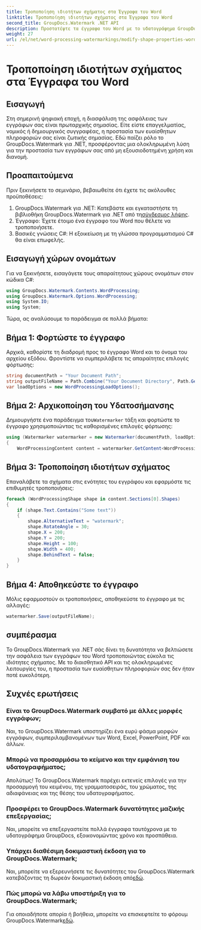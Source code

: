 ```yaml
---
title: Τροποποίηση ιδιοτήτων σχήματος στα Έγγραφα του Word
linktitle: Τροποποίηση ιδιοτήτων σχήματος στα Έγγραφα του Word
second_title: GroupDocs.Watermark .NET API
description: Προστατέψτε τα έγγραφα του Word με το υδατογράφημα GroupDocs για .NET. Τροποποιήστε εύκολα τις ιδιότητες σχήματος για βελτιωμένη ασφάλεια.
weight: 27
url: /el/net/word-processing-watermarkings/modify-shape-properties-word-docs/
---
```


# Τροποποίηση ιδιοτήτων σχήματος στα Έγγραφα του Word

## Εισαγωγή
Στη σημερινή ψηφιακή εποχή, η διασφάλιση της ασφάλειας των εγγράφων σας είναι πρωταρχικής σημασίας. Είτε είστε επαγγελματίας, νομικός ή δημιουργικός συγγραφέας, η προστασία των ευαίσθητων πληροφοριών σας είναι ζωτικής σημασίας. Εδώ παίζει ρόλο το GroupDocs.Watermark για .NET, προσφέροντας μια ολοκληρωμένη λύση για την προστασία των εγγράφων σας από μη εξουσιοδοτημένη χρήση και διανομή.
## Προαπαιτούμενα
Πριν ξεκινήσετε το σεμινάριο, βεβαιωθείτε ότι έχετε τις ακόλουθες προϋποθέσεις:
1.  GroupDocs.Watermark για .NET: Κατεβάστε και εγκαταστήστε τη βιβλιοθήκη GroupDocs.Watermark για .NET από τη[σύνδεσμος λήψης](https://releases.groupdocs.com/Watermark/net/).
2. Έγγραφο: Έχετε έτοιμο ένα έγγραφο του Word που θέλετε να τροποποιήσετε.
3. Βασικές γνώσεις C#: Η εξοικείωση με τη γλώσσα προγραμματισμού C# θα είναι επωφελής.

## Εισαγωγή χώρων ονομάτων
Για να ξεκινήσετε, εισαγάγετε τους απαραίτητους χώρους ονομάτων στον κώδικα C#:
```csharp
using GroupDocs.Watermark.Contents.WordProcessing;
using GroupDocs.Watermark.Options.WordProcessing;
using System.IO;
using System;
```
Τώρα, ας αναλύσουμε το παράδειγμα σε πολλά βήματα:
## Βήμα 1: Φορτώστε το έγγραφο
Αρχικά, καθορίστε τη διαδρομή προς το έγγραφο Word και το όνομα του αρχείου εξόδου. Φροντίστε να συμπεριλάβετε τις απαραίτητες επιλογές φόρτωσης:
```csharp
string documentPath = "Your Document Path";
string outputFileName = Path.Combine("Your Document Directory", Path.GetFileName(documentPath));
var loadOptions = new WordProcessingLoadOptions();
```
## Βήμα 2: Αρχικοποίηση του Υδατοσήμανσης
Δημιουργήστε ένα παράδειγμα του`Watermarker` τάξη και φορτώστε το έγγραφο χρησιμοποιώντας τις καθορισμένες επιλογές φόρτωσης:
```csharp
using (Watermarker watermarker = new Watermarker(documentPath, loadOptions))
{
    WordProcessingContent content = watermarker.GetContent<WordProcessingContent>();
```
## Βήμα 3: Τροποποίηση ιδιοτήτων σχήματος
Επαναλάβετε τα σχήματα στις ενότητες του εγγράφου και εφαρμόστε τις επιθυμητές τροποποιήσεις:
```csharp
foreach (WordProcessingShape shape in content.Sections[0].Shapes)
{
    if (shape.Text.Contains("Some text"))
    {
        shape.AlternativeText = "watermark";
        shape.RotateAngle = 30;
        shape.X = 200;
        shape.Y = 200;
        shape.Height = 100;
        shape.Width = 400;
        shape.BehindText = false;
    }
}
```
## Βήμα 4: Αποθηκεύστε το έγγραφο
Μόλις εφαρμοστούν οι τροποποιήσεις, αποθηκεύστε το έγγραφο με τις αλλαγές:
```csharp
watermarker.Save(outputFileName);
```
## συμπέρασμα
Το GroupDocs.Watermark για .NET σάς δίνει τη δυνατότητα να βελτιώσετε την ασφάλεια των εγγράφων του Word τροποποιώντας εύκολα τις ιδιότητες σχήματος. Με το διαισθητικό API και τις ολοκληρωμένες λειτουργίες του, η προστασία των ευαίσθητων πληροφοριών σας δεν ήταν ποτέ ευκολότερη.

## Συχνές ερωτήσεις
### Είναι το GroupDocs.Watermark συμβατό με άλλες μορφές εγγράφων;
Ναι, το GroupDocs.Watermark υποστηρίζει ένα ευρύ φάσμα μορφών εγγράφων, συμπεριλαμβανομένων των Word, Excel, PowerPoint, PDF και άλλων.
### Μπορώ να προσαρμόσω το κείμενο και την εμφάνιση του υδατογραφήματος;
Απολύτως! Το GroupDocs.Watermark παρέχει εκτενείς επιλογές για την προσαρμογή του κειμένου, της γραμματοσειράς, του χρώματος, της αδιαφάνειας και της θέσης του υδατογραφήματος.
### Προσφέρει το GroupDocs.Watermark δυνατότητες μαζικής επεξεργασίας;
Ναι, μπορείτε να επεξεργαστείτε πολλά έγγραφα ταυτόχρονα με το υδατογράφημα GroupDocs, εξοικονομώντας χρόνο και προσπάθεια.
### Υπάρχει διαθέσιμη δοκιμαστική έκδοση για το GroupDocs.Watermark;
 Ναι, μπορείτε να εξερευνήσετε τις δυνατότητες του GroupDocs.Watermark κατεβάζοντας τη δωρεάν δοκιμαστική έκδοση από[εδώ](https://releases.groupdocs.com/).
### Πώς μπορώ να λάβω υποστήριξη για το GroupDocs.Watermark;
 Για οποιαδήποτε απορία ή βοήθεια, μπορείτε να επισκεφτείτε το φόρουμ GroupDocs.Watermark[εδώ](https://forum.groupdocs.com/c/watermark/19).